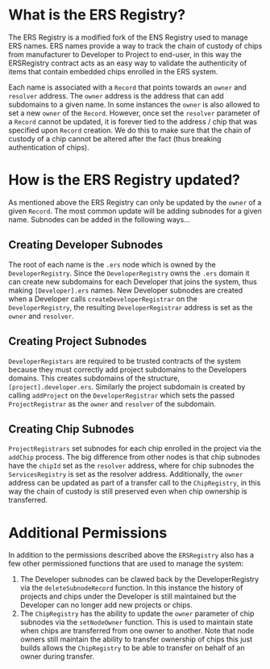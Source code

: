 # What is the ERS Registry?
The ERS Registry is a modified fork of the ENS Registry used to manage ERS names. ERS names provide a way to track the chain of custody of chips from manufacturer to Developer to Project to end-user, in this way the ERSRegistry contract acts as an easy way to validate the authenticity of items that contain embedded chips enrolled in the ERS system.

Each name is associated with a `Record` that points towards an `owner` and `resolver` address. The `owner` address is the address that can add subdomains to a given name. In some instances the `owner` is also allowed to set a new `owner` of the `Record`. However, once set the `resolver` parameter of a `Record` cannot be updated, it is forever tied to the address / chip that was specified upon `Record` creation. We do this to make sure that the chain of custody of a chip cannot be altered after the fact (thus breaking authentication of chips).

# How is the ERS Registry updated?
As mentioned above the ERS Registry can only be updated by the `owner` of a given `Record`. The most common update will be adding subnodes for a given name. Subnodes can be added in the following ways...

## Creating Developer Subnodes
The root of each name is the `.ers` node which is owned by the `DeveloperRegistry`. Since the `DeveloperRegistry` owns the `.ers` domain it can create new subdomains for each Developer that joins the system, thus making `[Developer].ers` names. New Developer subnodes are created when a Developer calls `createDeveloperRegistrar` on the `DeveloperRegistry`, the resulting `DeveloperRegistrar` address is set as the `owner` and `resolver`.

## Creating Project Subnodes
`DeveloperRegistars` are required to be trusted contracts of the system because they must correctly add project subdomains to the Developers domains. This creates subdomains of the structure, `[project].developer.ers`. Similarly the project subdomain is created by calling `addProject` on the `DeveloperRegistrar` which sets the passed `ProjectRegistrar` as the  `owner` and `resolver` of the subdomain.

## Creating Chip Subnodes
`ProjectRegistrars` set subnodes for each chip enrolled in the project via the `addChip` process. The big difference from other nodes is that chip subnodes have the `chipId` set as the `resolver` address, where for chip subnodes the `ServicesRegistry` is set as the resolver address. Additionally, the `owner` address can be updated as part of a transfer call to the `ChipRegistry`, in this way the chain of custody is still preserved even when chip ownership is transferred.

# Additional Permissions
In addition to the permissions described above the `ERSRegistry` also has a few other permissioned functions that are used to manage the system:
1. The Developer subnodes can be clawed back by the DeveloperRegistry via the `deleteSubnodeRecord` function. In this instance the history of projects and chips under the Developer is still maintained but the Developer can no longer add new projects or chips.
2. The `ChipRegistry` has the ability to update the `owner` parameter of chip subnodes via the `setNodeOwner` function. This is used to maintain state when chips are transferred from one owner to another. Note that node owners still maintain the ability to transfer ownership of chips this just builds allows the `ChipRegistry` to be able to transfer on behalf of an owner during transfer.
